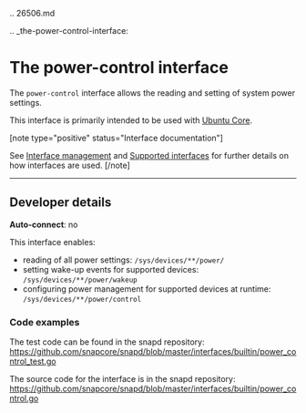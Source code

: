 .. 26506.md

.. _the-power-control-interface:

# The power-control interface

The `power-control` interface allows the reading and setting of system power settings.

This interface is primarily intended to be used with [Ubuntu Core](glossary.md#heading--ubuntu-core).

[note type="positive" status="Interface documentation"]

See [Interface management](interface-management.md) and [Supported interfaces](supported-interfaces.md) for further details on how interfaces are used.
[/note]

---

<h2 id='heading--dev-details'>Developer details </h2>

**Auto-connect**: no

This interface enables:
- reading of all power settings:
`/sys/devices/**/power/`
- setting wake-up events for supported devices:
`/sys/devices/**/power/wakeup`
- configuring power management for supported devices at runtime:
 `/sys/devices/**/power/control`


### Code examples

The test code can be found in the snapd repository: https://github.com/snapcore/snapd/blob/master/interfaces/builtin/power_control_test.go

The source code for the interface is in the snapd repository: https://github.com/snapcore/snapd/blob/master/interfaces/builtin/power_control.go